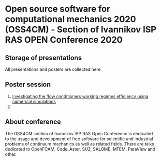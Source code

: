 # Open source software for computational mechanics 2020 (OSS4CM) - Section of Ivannikov ISP RAS OPEN Conference 2020

## Storage of presentations

All presentations and posters are collected here.

Poster session
--------------
1. [Investigating the flow conditioners working regimes efficiency using numerical simulations](posters/01_Vodeniktov_ISPRAS_OPEN_2020.pdf)
2. [](posters/02_Ermakov_ISPRAS_OPEN_2020.pdf)

## About conference

The OSS4CM section of Ivannikov ISP RAS Open Conference is dedicated to the usage and development of free software for scientific and industrial problems of continuum mechanics as well as related fields. There are talks dedicated to OpenFOAM, Code_Aster, SU2, SALOME, MFEM, ParaView and other.
